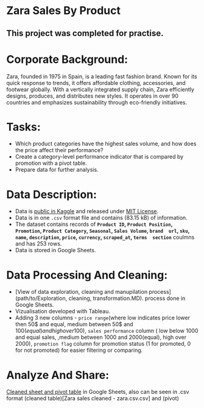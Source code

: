 # Zara Sales By Product

## This project was completed for practise.

# Corporate Background:
Zara, founded in 1975 in Spain, is a leading fast fashion brand. Known for its quick response to trends, it offers affordable clothing, accessories, and footwear globally. With a vertically integrated supply chain, Zara efficiently designs, produces, and distributes new styles.
It operates in over 90 countries and emphasizes sustainability through eco-friendly initiatives.

# Tasks:
* Which product categories have the highest sales volume, and how does the price affect their performance?
* Create a category-level performance indicator that is compared by promotion with a pivot table.
* Prepare data for further analysis.

# Data Description:
* Data is [public in Kaggle](https://www.kaggle.com/datasets/xontoloyo/data-penjualan-zara/data) and released under [MIT License](https://www.mit.edu/~amini/LICENSE.md).
* Data is in one `.csv` format file and contains (83.15 kB) of information.
* The dataset contains records of **`Product ID`,	`Product Position`,	`Promotion`,	`Product Category`,	`Seasonal`,	`Sales Volume`,	`brand	url`,	`sku`,	`name`,	`description`,	`price`,	`currency`,	`scraped_at`,	`terms	section`** coulmns and has 253 rows.
* Data is stored in Google Sheets.

# Data Processing And Cleaning:
* [View of data exploration, cleaning and manupilation process](path/to/Exploration, cleaning, transformation.MD). process done in Google Sheets.
* Vizualisation developed with Tableau.
* Adding 3 new columns - `price range`(where low indicates price lower then 50$ and equal, medium between 50$ and 100$(equal) and high over 100$), `sales performance` column ( low below 1000 and equal sales, ,medium between 1000 and 2000(equal), high over 2000), `promotion flag` column for promotion status (1 for promoted, 0 for not promoted) for easier filtering or comparing.

# Analyze And Share:
[Cleaned sheet and pivot table](https://docs.google.com/spreadsheets/d/1qM-US_Z5_eA7O50pTH4mnvdmK9CdFFQiH45qe5BHRhE/edit?usp=sharing) in Google Sheets, also can be seen in .csv format (cleaned table)[Zara sales cleaned - zara.csv.csv] and (pivot)





